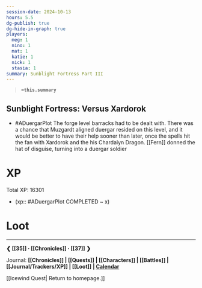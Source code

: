 ```yaml
---
session-date: 2024-10-13
hours: 5.5
dg-publish: true
dg-hide-in-graph: true
players:
  meg: 1
  nino: 1
  mat: 1
  katie: 1
  nick: 1
  stasia: 1
summary: Sunblight Fortress Part III
---
```


> **`=this.summary`**
>

## Sunblight Fortress: Versus Xardorok
- #ADuergarPlot The forge level barracks had to be dealt with. There was a chance that Muzgardt aligned duergar resided on this level, and it would be better to have their help sooner than later, once the spells hit the fan with Xardorok and the his Chardalyn Dragon. [[Fern]] donned the hat of disguise, turning into a duergar soldier

# XP
Total XP: 16301
- (xp:: #ADuergarPlot COMPLETED ~ x) 

# Loot

---
**❮ [[35]] · [[Chronicles]] ·  [[37]] ❯**

Journal: **[[Chronicles]] | [[Quests]] |  [[Characters]] | [[Battles]] | [[Journal/Trackers/XP]] | [[Loot]] | [Calendar](https://app.fantasy-calendar.com/calendars/38f9e3f5098bac1f655a4fb4241f35eb)**

[[Icewind Quest| Return to homepage.]]